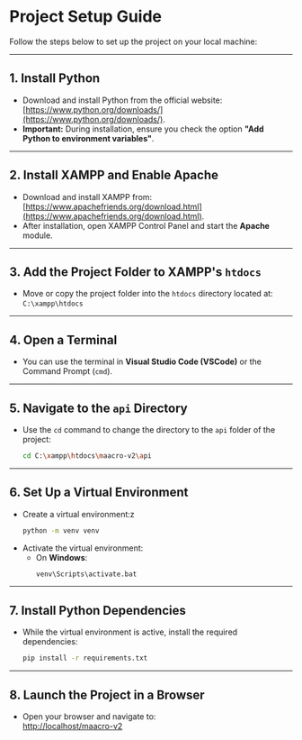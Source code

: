 # Project Setup Guide

Follow the steps below to set up the project on your local machine:

---

## 1. Install Python

- Download and install Python from the official website: [https://www.python.org/downloads/](https://www.python.org/downloads/).
- **Important:** During installation, ensure you check the option **"Add Python to environment variables"**.

---

## 2. Install XAMPP and Enable Apache

- Download and install XAMPP from: [https://www.apachefriends.org/download.html](https://www.apachefriends.org/download.html).
- After installation, open XAMPP Control Panel and start the **Apache** module.

---

## 3. Add the Project Folder to XAMPP's `htdocs`

- Move or copy the project folder into the `htdocs` directory located at:  
  `C:\xampp\htdocs`

---

## 4. Open a Terminal

- You can use the terminal in **Visual Studio Code (VSCode)** or the Command Prompt (`cmd`).

---

## 5. Navigate to the `api` Directory

- Use the `cd` command to change the directory to the `api` folder of the project:
  ```bash
  cd C:\xampp\htdocs\maacro-v2\api
  ```

---

## 6. Set Up a Virtual Environment

- Create a virtual environment:z
  ```bash
  python -m venv venv
  ```
- Activate the virtual environment:
  - On **Windows**:
    ```bash
    venv\Scripts\activate.bat
    ```

---

## 7. Install Python Dependencies

- While the virtual environment is active, install the required dependencies:
  ```bash
  pip install -r requirements.txt
  ```

---

## 8. Launch the Project in a Browser

- Open your browser and navigate to:  
  [http://localhost/maacro-v2](http://localhost/maacro-v2)
